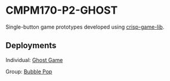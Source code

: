 # CMPM170-P2-GHOST
Single-button game prototypes developed using [crisp-game-lib](https://github.com/abagames/crisp-game-lib).

## Deployments

Individual: [Ghost Game](https://aguizaro.github.io/CMPM170-P2-GHOST/?GhostGame)

Group: [Bubble Pop](https://aguizaro.github.io/CMPM170-P2-GHOST/?GroupGame)

